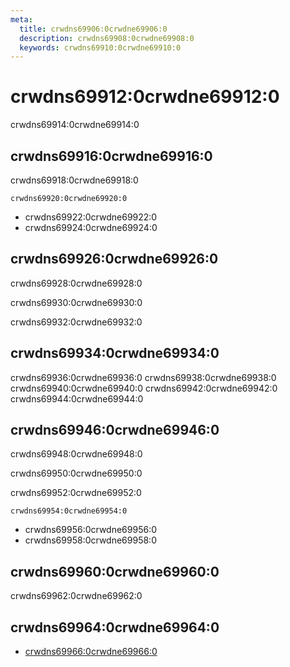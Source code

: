 ```yaml
---
meta:
  title: crwdns69906:0crwdne69906:0
  description: crwdns69908:0crwdne69908:0
  keywords: crwdns69910:0crwdne69910:0
---
```


# crwdns69912:0crwdne69912:0

crwdns69914:0crwdne69914:0

<entry-ad />

## crwdns69916:0crwdne69916:0

crwdns69918:0crwdne69918:0

`crwdns69920:0crwdne69920:0`

- crwdns69922:0crwdne69922:0
- crwdns69924:0crwdne69924:0

## crwdns69926:0crwdne69926:0

crwdns69928:0crwdne69928:0

  crwdns69930:0crwdne69930:0

  crwdns69932:0crwdne69932:0

## crwdns69934:0crwdne69934:0

crwdns69936:0crwdne69936:0
<alert type="success">crwdns69938:0crwdne69938:0</alert>
<alert type="info">crwdns69940:0crwdne69940:0</alert>
<alert type="warning">crwdns69942:0crwdne69942:0</alert>
<alert type="error">crwdns69944:0crwdne69944:0</alert>

## crwdns69946:0crwdne69946:0

crwdns69948:0crwdne69948:0

  crwdns69950:0crwdne69950:0

  crwdns69952:0crwdne69952:0

  `crwdns69954:0crwdne69954:0`

- crwdns69956:0crwdne69956:0
- crwdns69958:0crwdne69958:0

## crwdns69960:0crwdne69960:0

crwdns69962:0crwdne69962:0

## crwdns69964:0crwdne69964:0

- [crwdns69966:0crwdne69966:0]()

<backmatter />
